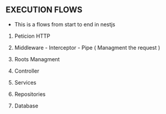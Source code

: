 
## EXECUTION FLOWS

- This is a flows from start to end in nestjs


1. Peticion HTTP

2. Middleware - Interceptor - Pipe ( Managment the request )

3. Roots Managment

4. Controller

5. Services

6. Repositories

7. Database

